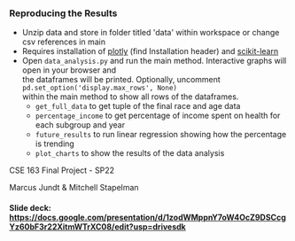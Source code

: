 ### Reproducing the Results
- Unzip data and store in folder titled 'data' within workspace or change csv references in main
- Requires installation of [plotly](https://plotly.com/python/getting-started/) (find Installation header) and [scikit-learn](https://scikit-learn.org/stable/install.html)
- Open `data_analysis.py` and run the main method. Interactive graphs will open in your browser and\
the dataframes will be printed. Optionally, uncomment `pd.set_option('display.max_rows', None)`\
within the main method to show all rows of the dataframes.
  - `get_full_data` to get tuple of the final race and age data
  - `percentage_income` to get percentage of income spent on health for each subgroup and year
  - `future_results` to run linear regression showing how the percentage is trending
  - `plot_charts` to show the results of the data analysis
  
CSE 163 Final Project - SP22

Marcus Jundt & Mitchell Stapelman

#### Slide deck: https://docs.google.com/presentation/d/1zodWMppnY7oW4OcZ9DSCcgYz60bF3r22XitmWTrXC08/edit?usp=drivesdk
